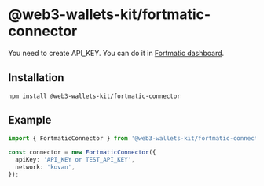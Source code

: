 # @web3-wallets-kit/fortmatic-connector

You need to create API_KEY. You can do it in [Fortmatic dashboard](https://dashboard.fortmatic.com/).

## Installation

`npm install @web3-wallets-kit/fortmatic-connector`

## Example

```typescript
import { FortmaticConnector } from '@web3-wallets-kit/fortmatic-connector';

const connector = new FortmaticConnector({
  apiKey: 'API_KEY or TEST_API_KEY',
  network: 'kovan',
});
```
